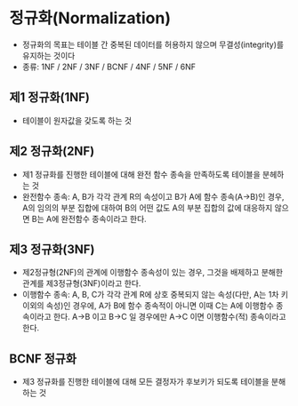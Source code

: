 # 정규화(Normalization)
- 정규화의 목표는 테이블 간 중복된 데이터를 허용하지 않으며 무결성(integrity)를 유지하는 것이다
- 종류: 1NF / 2NF / 3NF / BCNF / 4NF / 5NF / 6NF

## 제1 정규화(1NF)
- 테이블이 원자값을 갖도록 하는 것

## 제2 정규화(2NF)
- 제1 정규화를 진행한 테이블에 대해 완전 함수 종속을 만족하도록 테이블을 분헤하는 것
- 완전함수 종속: A, B가 각각 관계 R의 속성이고 B가 A에 함수 종속(A→B)인 경우, A의 임의의 부분 집합에 대하여 B의 어떤 값도 A의 부분 집합의 값에 대응하지 않으면 B는 A에 완전함수 종속이라고 한다.

## 제3 정규화(3NF)
- 제2정규형(2NF)의 관계에 이행함수 종속성이 있는 경우, 그것을 배제하고 분해한 관계를 제3정규형(3NF)이라고 한다.
- 이행함수 종속: A, B, C가 각각 관계 R에 상호 중복되지 않는 속성(다만, A는 1차 키 이외의 속성)인 경우에, A가 B에 함수 종속적이 아니면 이때 C는 A에 이행함수 종속이라고 한다. A->B 이고 B->C 일 경우에만 A->C 이면 이행함수(적) 종속이라고 한다.

## BCNF 정규화
- 제3 정규화를 진행한 테이블에 대해 모든 결정자가 후보키가 되도록 테이블을 분해하는 것